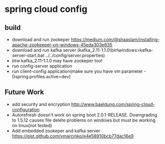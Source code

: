 # spring cloud config

## build
- download and run zookeper https://medium.com/@shaaslam/installing-apache-zookeeper-on-windows-45eda303e835 
- download and run kafka server (kafka_2.11-1.1.0\bin\windows>kafka-server-start.bat ../../config/server.properties) 
- btw kafka_2.11-1.1.0 may have zookeper too!
- run config-server application
- run client-config application(make sure you have vm parameter -Dspring.profiles.active=dev)

## Future Work
* add security and encryption http://www.baeldung.com/spring-cloud-configuration
* Autorefresh doesn't work on spring boot 2.0.1-RELEASE. Downgrading to 1.5.12 causes file delete problems on windows but must be working on linux(not tested)
* Add embedded zookeper and kafka server https://gist.github.com/vmarcinko/e4e58910bcb77dac16e9